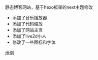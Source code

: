 静态博客网站，基于hexo框架的next主题修改

- 添加了音乐播放器
- 添加了代码缩放
- 添加了网站主页
- 添加了live2d小人
- 修改了一些图标和字体

[示例](https://init33.top/)